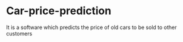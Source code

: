 # Car-price-prediction
It is a software which predicts the price of old cars to be sold to other customers
